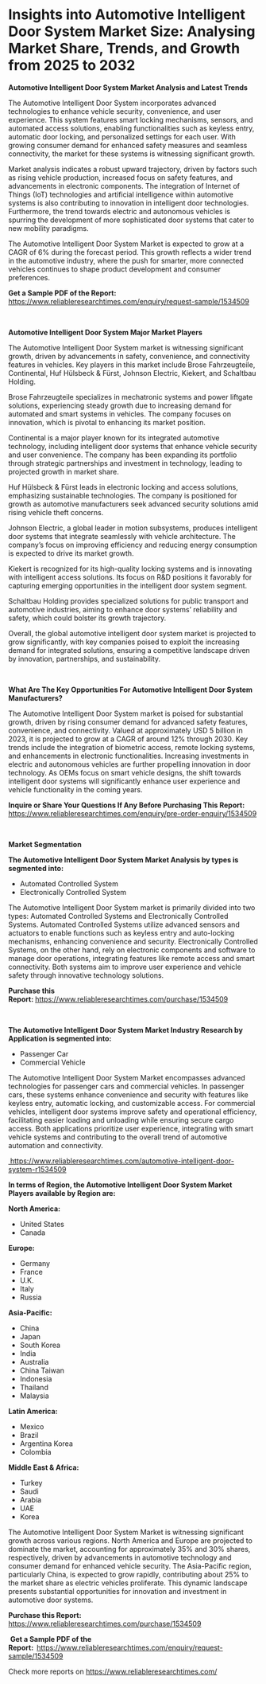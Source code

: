 <p><h1>Insights into Automotive Intelligent Door System Market Size: Analysing Market Share, Trends, and Growth from 2025 to 2032</h1></p><p><strong>Automotive Intelligent Door System Market Analysis and Latest Trends</strong></p>
<p><p>The Automotive Intelligent Door System incorporates advanced technologies to enhance vehicle security, convenience, and user experience. This system features smart locking mechanisms, sensors, and automated access solutions, enabling functionalities such as keyless entry, automatic door locking, and personalized settings for each user. With growing consumer demand for enhanced safety measures and seamless connectivity, the market for these systems is witnessing significant growth.</p><p>Market analysis indicates a robust upward trajectory, driven by factors such as rising vehicle production, increased focus on safety features, and advancements in electronic components. The integration of Internet of Things (IoT) technologies and artificial intelligence within automotive systems is also contributing to innovation in intelligent door technologies. Furthermore, the trend towards electric and autonomous vehicles is spurring the development of more sophisticated door systems that cater to new mobility paradigms.</p><p>The Automotive Intelligent Door System Market is expected to grow at a CAGR of 6% during the forecast period. This growth reflects a wider trend in the automotive industry, where the push for smarter, more connected vehicles continues to shape product development and consumer preferences.</p></p>
<p><strong>Get a Sample PDF of the Report:&nbsp;</strong> <a href="https://www.reliableresearchtimes.com/enquiry/request-sample/1534509?utm_campaign=3055&utm_medium=2&utm_source=Github&utm_content=ia&utm_term=09032025&utm_id=automotive-intelligent-door-system">https://www.reliableresearchtimes.com/enquiry/request-sample/1534509</a></p>
<p>&nbsp;</p>
<p><strong>Automotive Intelligent Door System Major Market Players</strong></p>
<p><p>The Automotive Intelligent Door System market is witnessing significant growth, driven by advancements in safety, convenience, and connectivity features in vehicles. Key players in this market include Brose Fahrzeugteile, Continental, Huf Hülsbeck & Fürst, Johnson Electric, Kiekert, and Schaltbau Holding.</p><p>Brose Fahrzeugteile specializes in mechatronic systems and power liftgate solutions, experiencing steady growth due to increasing demand for automated and smart systems in vehicles. The company focuses on innovation, which is pivotal to enhancing its market position.</p><p>Continental is a major player known for its integrated automotive technology, including intelligent door systems that enhance vehicle security and user convenience. The company has been expanding its portfolio through strategic partnerships and investment in technology, leading to projected growth in market share.</p><p>Huf Hülsbeck & Fürst leads in electronic locking and access solutions, emphasizing sustainable technologies. The company is positioned for growth as automotive manufacturers seek advanced security solutions amid rising vehicle theft concerns.</p><p>Johnson Electric, a global leader in motion subsystems, produces intelligent door systems that integrate seamlessly with vehicle architecture. The company’s focus on improving efficiency and reducing energy consumption is expected to drive its market growth.</p><p>Kiekert is recognized for its high-quality locking systems and is innovating with intelligent access solutions. Its focus on R&D positions it favorably for capturing emerging opportunities in the intelligent door system segment.</p><p>Schaltbau Holding provides specialized solutions for public transport and automotive industries, aiming to enhance door systems’ reliability and safety, which could bolster its growth trajectory.</p><p>Overall, the global automotive intelligent door system market is projected to grow significantly, with key companies poised to exploit the increasing demand for integrated solutions, ensuring a competitive landscape driven by innovation, partnerships, and sustainability.</p></p>
<p>&nbsp;</p>
<p><strong>What Are The Key Opportunities For Automotive Intelligent Door System Manufacturers?</strong></p>
<p><p>The Automotive Intelligent Door System market is poised for substantial growth, driven by rising consumer demand for advanced safety features, convenience, and connectivity. Valued at approximately USD 5 billion in 2023, it is projected to grow at a CAGR of around 12% through 2030. Key trends include the integration of biometric access, remote locking systems, and enhancements in electronic functionalities. Increasing investments in electric and autonomous vehicles are further propelling innovation in door technology. As OEMs focus on smart vehicle designs, the shift towards intelligent door systems will significantly enhance user experience and vehicle functionality in the coming years.</p></p>
<p><strong>Inquire or Share Your Questions If Any Before Purchasing This Report:</strong> <a href="https://www.reliableresearchtimes.com/enquiry/pre-order-enquiry/1534509?utm_campaign=3055&utm_medium=2&utm_source=Github&utm_content=ia&utm_term=09032025&utm_id=automotive-intelligent-door-system">https://www.reliableresearchtimes.com/enquiry/pre-order-enquiry/1534509</a></p>
<p>&nbsp;</p>
<p><strong>Market Segmentation</strong></p>
<p><strong>The Automotive Intelligent Door System Market Analysis by types is segmented into:</strong></p>
<p><ul><li>Automated Controlled System</li><li>Electronically Controlled System</li></ul></p>
<p><p>The Automotive Intelligent Door System market is primarily divided into two types: Automated Controlled Systems and Electronically Controlled Systems. Automated Controlled Systems utilize advanced sensors and actuators to enable functions such as keyless entry and auto-locking mechanisms, enhancing convenience and security. Electronically Controlled Systems, on the other hand, rely on electronic components and software to manage door operations, integrating features like remote access and smart connectivity. Both systems aim to improve user experience and vehicle safety through innovative technology solutions.</p></p>
<p><strong>Purchase this Report:&nbsp;</strong><a href="https://www.reliableresearchtimes.com/purchase/1534509?utm_campaign=3055&utm_medium=2&utm_source=Github&utm_content=ia&utm_term=09032025&utm_id=automotive-intelligent-door-system">https://www.reliableresearchtimes.com/purchase/1534509</a></p>
<p>&nbsp;</p>
<p><strong>The Automotive Intelligent Door System Market Industry Research by Application is segmented into:</strong></p>
<p><ul><li>Passenger Car</li><li>Commercial Vehicle</li></ul></p>
<p><p>The Automotive Intelligent Door System Market encompasses advanced technologies for passenger cars and commercial vehicles. In passenger cars, these systems enhance convenience and security with features like keyless entry, automatic locking, and customizable access. For commercial vehicles, intelligent door systems improve safety and operational efficiency, facilitating easier loading and unloading while ensuring secure cargo access. Both applications prioritize user experience, integrating with smart vehicle systems and contributing to the overall trend of automotive automation and connectivity.</p></p>
<p><a href="https://www.reliableresearchtimes.com/automotive-intelligent-door-system-r1534509?utm_campaign=3055&utm_medium=2&utm_source=Github&utm_content=ia&utm_term=09032025&utm_id=automotive-intelligent-door-system">&nbsp;https://www.reliableresearchtimes.com/automotive-intelligent-door-system-r1534509</a></p>
<p><strong>In terms of Region, the Automotive Intelligent Door System Market Players available by Region are:</strong></p>
<p>
    <p> <strong> North America: </strong>
        <ul>
            <li>United States</li>
            <li>Canada</li>
        </ul>
        </p> 
    <p> <strong> Europe: </strong>
        <ul>
            <li>Germany</li>
            <li>France</li>
            <li>U.K.</li>
            <li>Italy</li>
            <li>Russia</li>
        </ul>
        </p> 
    <p> <strong> Asia-Pacific: </strong>
        <ul>
            <li>China</li>
            <li>Japan</li>
            <li>South Korea</li>
            <li>India</li>
            <li>Australia</li>
            <li>China Taiwan</li>
            <li>Indonesia</li>
            <li>Thailand</li>
            <li>Malaysia</li>
        </ul>
        </p> 
    <p> <strong> Latin America: </strong>
        <ul>
            <li>Mexico</li>
            <li>Brazil</li>
            <li>Argentina Korea</li>
            <li>Colombia</li>
        </ul>
        </p> 
    <p> <strong> Middle East & Africa: </strong>
        <ul>
            <li>Turkey</li>
            <li>Saudi</li>
            <li>Arabia</li>
            <li>UAE</li>
            <li>Korea</li>
        </ul>
    </p>
    </p>
<p><p>The Automotive Intelligent Door System Market is witnessing significant growth across various regions. North America and Europe are projected to dominate the market, accounting for approximately 35% and 30% shares, respectively, driven by advancements in automotive technology and consumer demand for enhanced vehicle security. The Asia-Pacific region, particularly China, is expected to grow rapidly, contributing about 25% to the market share as electric vehicles proliferate. This dynamic landscape presents substantial opportunities for innovation and investment in automotive door systems.</p></p>
<p><strong>Purchase this Report: </strong><a href="https://www.reliableresearchtimes.com/purchase/1534509?utm_campaign=3055&utm_medium=2&utm_source=Github&utm_content=ia&utm_term=09032025&utm_id=automotive-intelligent-door-system">https://www.reliableresearchtimes.com/purchase/1534509</a></p>
<p>&nbsp;<strong>Get a Sample PDF of the Report:&nbsp;&nbsp;</strong><a href="https://www.reliableresearchtimes.com/enquiry/request-sample/1534509?utm_campaign=3055&utm_medium=2&utm_source=Github&utm_content=ia&utm_term=09032025&utm_id=automotive-intelligent-door-system">https://www.reliableresearchtimes.com/enquiry/request-sample/1534509</a></p>
<p><strong></strong></p>
<p>Check more reports on <a href="https://www.reliableresearchtimes.com/?utm_campaign=3055&utm_medium=2&utm_source=Github&utm_content=ia&utm_term=09032025&utm_id=automotive-intelligent-door-system">https://www.reliableresearchtimes.com/</a></p>